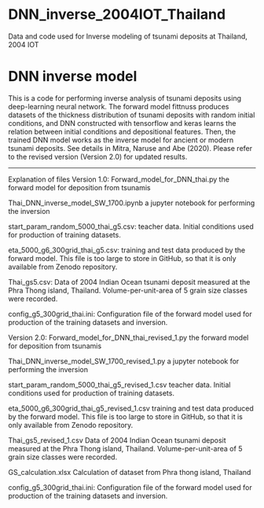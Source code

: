 # DNN_inverse_2004IOT_Thailand
Data and code used for Inverse modeling of tsunami deposits at Thailand, 2004 IOT

DNN inverse model
========================

This is a code for performing inverse analysis of tsunami deposits using deep-learning neural network. The forward model fittnuss produces datasets of the thickness distribution of tsunami deposits with random initial conditions, and DNN constructed with tensorflow and keras learns the relation between initial conditions and depositional features. Then, the trained DNN model works as the inverse model for ancient or modern tsunami deposits. See details in Mitra, Naruse and Abe (2020). Please refer to the revised version (Version 2.0) for updated results.

---------------
Explanation of files
Version 1.0:
Forward_model_for_DNN_thai.py
the forward model for deposition from tsunamis

Thai_DNN_inverse_model_SW_1700.ipynb
a jupyter notebook for performing the inversion

start_param_random_5000_thai_g5.csv:
teacher data. Initial conditions used for production of training datasets.

eta_5000_g6_300grid_thai_g5.csv:
training and test data produced by the forward model. This file is too large to store in GitHub, so that it is only available from Zenodo repository.

Thai_gs5.csv:
Data of 2004 Indian Ocean tsunami deposit measured at the Phra Thong island, Thailand. Volume-per-unit-area of 5 grain size classes were recorded.

config_g5_300grid_thai.ini:
Configuration file of the forward model used for production of the training datasets and inversion.


Version 2.0:
Forward_model_for_DNN_thai_revised_1.py
the forward model for deposition from tsunamis

Thai_DNN_inverse_model_SW_1700_revised_1.py
a jupyter notebook for performing the inversion

start_param_random_5000_thai_g5_revised_1.csv
teacher data. Initial conditions used for production of training datasets.

eta_5000_g6_300grid_thai_g5_revised_1.csv
training and test data produced by the forward model. This file is too large to store in GitHub, so that it is only available from Zenodo repository.

Thai_gs5_revised_1.csv
Data of 2004 Indian Ocean tsunami deposit measured at the Phra Thong island, Thailand. Volume-per-unit-area of 5 grain size classes were recorded.

GS_calculation.xlsx
Calculation of dataset from Phra thong island, Thailand

config_g5_300grid_thai.ini:
Configuration file of the forward model used for production of the training datasets and inversion.


